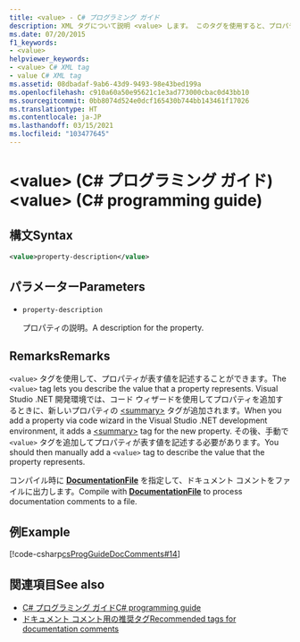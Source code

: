 ```yaml
---
title: <value> - C# プログラミング ガイド
description: XML タグについて説明 <value> します。 このタグを使用すると、プロパティが表す値を記述することができます。
ms.date: 07/20/2015
f1_keywords:
- <value>
helpviewer_keywords:
- <value> C# XML tag
- value C# XML tag
ms.assetid: 08dbadaf-9ab6-43d9-9493-98e43bed199a
ms.openlocfilehash: c910a60a50e95621c1e3ad773000cbac0d43bb10
ms.sourcegitcommit: 0bb8074d524e0dcf165430b744bb143461f17026
ms.translationtype: HT
ms.contentlocale: ja-JP
ms.lasthandoff: 03/15/2021
ms.locfileid: "103477645"
---
```

# <a name="value-c-programming-guide"></a><span data-ttu-id="bb6fd-105">\<value> (C# プログラミング ガイド)</span><span class="sxs-lookup"><span data-stu-id="bb6fd-105">\<value> (C# programming guide)</span></span>

## <a name="syntax"></a><span data-ttu-id="bb6fd-106">構文</span><span class="sxs-lookup"><span data-stu-id="bb6fd-106">Syntax</span></span>

```xml
<value>property-description</value>
```

## <a name="parameters"></a><span data-ttu-id="bb6fd-107">パラメーター</span><span class="sxs-lookup"><span data-stu-id="bb6fd-107">Parameters</span></span>

- `property-description`

  <span data-ttu-id="bb6fd-108">プロパティの説明。</span><span class="sxs-lookup"><span data-stu-id="bb6fd-108">A description for the property.</span></span>

## <a name="remarks"></a><span data-ttu-id="bb6fd-109">Remarks</span><span class="sxs-lookup"><span data-stu-id="bb6fd-109">Remarks</span></span>

<span data-ttu-id="bb6fd-110">`<value>` タグを使用して、プロパティが表す値を記述することができます。</span><span class="sxs-lookup"><span data-stu-id="bb6fd-110">The `<value>` tag lets you describe the value that a property represents.</span></span> <span data-ttu-id="bb6fd-111">Visual Studio .NET 開発環境では、コード ウィザードを使用してプロパティを追加するときに、新しいプロパティの [\<summary>](./summary.md) タグが追加されます。</span><span class="sxs-lookup"><span data-stu-id="bb6fd-111">When you add a property via code wizard in the Visual Studio .NET development environment, it adds a [\<summary>](./summary.md) tag for the new property.</span></span> <span data-ttu-id="bb6fd-112">その後、手動で `<value>` タグを追加してプロパティが表す値を記述する必要があります。</span><span class="sxs-lookup"><span data-stu-id="bb6fd-112">You should then manually add a `<value>` tag to describe the value that the property represents.</span></span>

<span data-ttu-id="bb6fd-113">コンパイル時に [**DocumentationFile**](../../language-reference/compiler-options/output.md#documentationfile) を指定して、ドキュメント コメントをファイルに出力します。</span><span class="sxs-lookup"><span data-stu-id="bb6fd-113">Compile with [**DocumentationFile**](../../language-reference/compiler-options/output.md#documentationfile) to process documentation comments to a file.</span></span>

## <a name="example"></a><span data-ttu-id="bb6fd-114">例</span><span class="sxs-lookup"><span data-stu-id="bb6fd-114">Example</span></span>

[!code-csharp[csProgGuideDocComments#14](~/samples/snippets/csharp/VS_Snippets_VBCSharp/csProgGuideDocComments/CS/DocComments.cs#14)]

## <a name="see-also"></a><span data-ttu-id="bb6fd-115">関連項目</span><span class="sxs-lookup"><span data-stu-id="bb6fd-115">See also</span></span>

- [<span data-ttu-id="bb6fd-116">C# プログラミング ガイド</span><span class="sxs-lookup"><span data-stu-id="bb6fd-116">C# programming guide</span></span>](../index.md)
- [<span data-ttu-id="bb6fd-117">ドキュメント コメント用の推奨タグ</span><span class="sxs-lookup"><span data-stu-id="bb6fd-117">Recommended tags for documentation comments</span></span>](./recommended-tags-for-documentation-comments.md)
